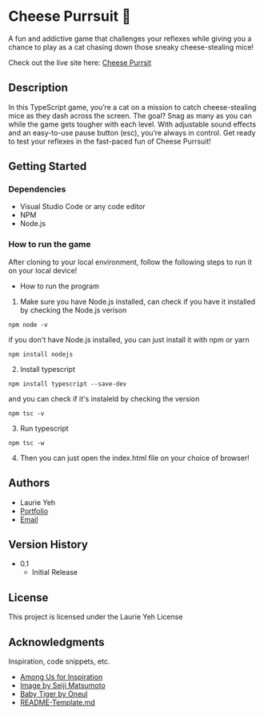 # Cheese Purrsuit 🧀

A fun and addictive game that challenges your reflexes while giving you a chance to play as a cat chasing down those sneaky cheese-stealing mice!

Check out the live site here: [Cheese Purrsit](https://laurieyeh.com/cheese-purrsuit/)

## Description

In this TypeScript game, you’re a cat on a mission to catch cheese-stealing mice as they dash across the screen. The goal? Snag as many as you can while the game gets tougher with each level. With adjustable sound effects and an easy-to-use pause button (esc), you’re always in control. Get ready to test your reflexes in the fast-paced fun of Cheese Purrsuit!

## Getting Started

### Dependencies

* Visual Studio Code or any code editor
* NPM 
* Node.js

### How to run the game

After cloning to your local environment, follow the following steps to run it on your local device! 

* How to run the program
1. Make sure you have Node.js installed, can check if you have it installed by checking the Node.js verison 
```
npm node -v
```
if you don't have Node.js installed, you can just install it with npm or yarn 
```
npm install nodejs
```

2. Install typescript 
```
npm install typescript --save-dev
```
and you can check if it's instaleld by checking the version 
```
npm tsc -v
```

3. Run typescript 
```
npm tsc -w
```

4. Then you can just open the index.html file on your choice of browser! 


## Authors

* Laurie Yeh
* [Portfolio](https://laurieyeh.com/)
* [Email](laurie.yeh@outlook.com)

## Version History

* 0.1
    * Initial Release

## License

This project is licensed under the Laurie Yeh License 

## Acknowledgments

Inspiration, code snippets, etc.
* [Among Us for Inspiration](https://amongusplay.online/)
* [Image by Seiji Matsumoto](https://www.instagram.com/seijimatsumoto_arts/?hl=en)
* [Baby Tiger by Oneul](https://open.spotify.com/artist/1GyZrzRokZjnId7H79OWwy?si=cTOvdwQFTMOBD28J1Zxfvw)
* [README-Template.md](https://gist.github.com/DomPizzie/7a5ff55ffa9081f2de27c315f5018afc)
